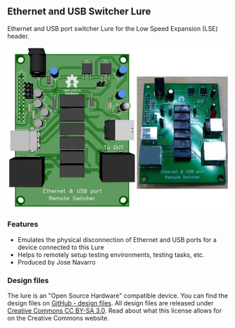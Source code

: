 ## Ethernet and USB Switcher Lure

Ethernet and USB port switcher Lure for the Low Speed Expansion (LSE) header.

![Ethernet and USB Switcher Lure](pages/ethernet-usb-switcher-lure/Eth_usb_switcher.jpg)

### Features

- Emulates the physical disconnection of Ethernet and USB ports for a device connected to this Lure
- Helps to remotely setup testing environments, testing tasks, etc.
- Produced by Jose Navarro

### Design files

The lure is an "Open Source Hardware" compatible device. You can find the design files on [GitHub - design files](). All design files are released under [Creative Commons CC BY-SA 3.0](https://creativecommons.org/licenses/by-sa/3.0/). Read about what this license allows for on the Creative Commons website.
